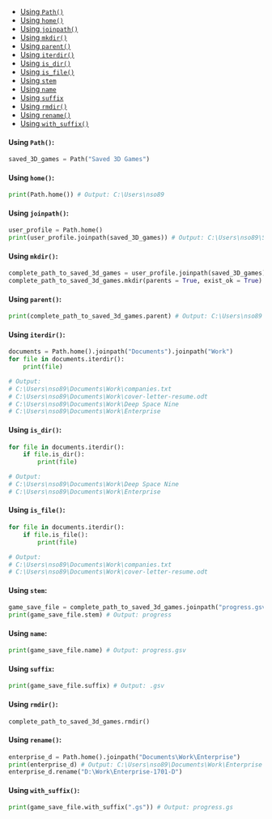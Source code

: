 - [Using `Path()`](#using-path)
- [Using `home()`](#using-home())
- [Using `joinpath()`](#using-joinpath())
- [Using `mkdir()`](#using-mkdir())
- [Using `parent()`](#using-parent())
- [Using `iterdir()`](#using-iterdir())
- [Using `is_dir()`](#using-is_dir())
- [Using `is_file()`](#using-is_file())
- [Using `stem`](#using-stem)
- [Using `name`](#using-name)
- [Using `suffix`](#using-suffix)
- [Using `rmdir()`](#using-rmdir())
- [Using `rename()`](#using-rename())
- [Using `with_suffix()`](#using-with_suffix())
#### <a name="using-path"></a> Using `Path()`:
```python
saved_3D_games = Path("Saved 3D Games")
```
#### <a name="using-home()"></a> Using `home()`:
```python
print(Path.home()) # Output: C:\Users\nso89
```
#### <a name="using-joinpath()"></a> Using `joinpath()`:
```python
user_profile = Path.home()
print(user_profile.joinpath(saved_3D_games)) # Output: C:\Users\nso89\Saved 3D Games
```
#### <a name="using-mkdir()"></a> Using `mkdir()`:
```python
complete_path_to_saved_3d_games = user_profile.joinpath(saved_3D_games)
complete_path_to_saved_3d_games.mkdir(parents = True, exist_ok = True)
```
#### <a name="using-parent()"></a> Using `parent()`:
```python
print(complete_path_to_saved_3d_games.parent) # Output: C:\Users\nso89
```
#### <a name="using-iterdir()"></a> Using `iterdir()`:
```python
documents = Path.home().joinpath("Documents").joinpath("Work")
for file in documents.iterdir():
    print(file)

# Output:
# C:\Users\nso89\Documents\Work\companies.txt
# C:\Users\nso89\Documents\Work\cover-letter-resume.odt
# C:\Users\nso89\Documents\Work\Deep Space Nine
# C:\Users\nso89\Documents\Work\Enterprise 
```
#### <a name="using-is_dir()"></a> Using `is_dir()`:
```python
for file in documents.iterdir():
    if file.is_dir():
        print(file)

# Output:
# C:\Users\nso89\Documents\Work\Deep Space Nine
# C:\Users\nso89\Documents\Work\Enterprise
```
#### <a name="using-is_file()"></a> Using `is_file()`:
```python
for file in documents.iterdir():
    if file.is_file():
        print(file)

# Output:
# C:\Users\nso89\Documents\Work\companies.txt
# C:\Users\nso89\Documents\Work\cover-letter-resume.odt
```
#### <a name="using-stem"></a> Using `stem`:
```python
game_save_file = complete_path_to_saved_3d_games.joinpath("progress.gsv")
print(game_save_file.stem) # Output: progress
```
#### <a name="using-name"></a> Using `name`:
```python
print(game_save_file.name) # Output: progress.gsv
```
#### <a name="using-suffix"></a> Using `suffix`:
```python
print(game_save_file.suffix) # Output: .gsv
```
#### <a name="using-rmdir()"></a> Using `rmdir()`:
```python
complete_path_to_saved_3d_games.rmdir()
```
#### <a name="using-rename()"></a> Using `rename()`:
```python
enterprise_d = Path.home().joinpath("Documents\Work\Enterprise")
print(enterprise_d) # Output: C:\Users\nso89\Documents\Work\Enterprise
enterprise_d.rename("D:\Work\Enterprise-1701-D")
```
#### <a name="using-with_suffix()"></a> Using `with_suffix()`:
```python
print(game_save_file.with_suffix(".gs")) # Output: progress.gs
```
